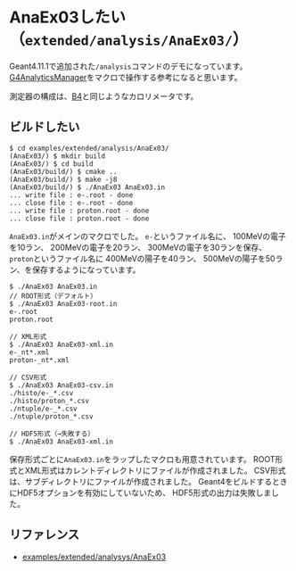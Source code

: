 # AnaEx03したい（``extended/analysis/AnaEx03/``）

Geant4.11.1で追加された``/analysis``コマンドのデモになっています。
[G4AnalyticsManager](./geant4-analysismanager.md)をマクロで操作する参考になると思います。

測定器の構成は、[B4](./geant4-examples-b4.md)と同じようなカロリメータです。

## ビルドしたい

```console
$ cd examples/extended/analysis/AnaEx03/
(AnaEx03/) $ mkdir build
(AnaEx03/) $ cd build
(AnaEx03/build/) $ cmake ..
(AnaEx03/build/) $ make -j8
(AnaEx03/build/) $ ./AnaEx03 AnaEx03.in
... write file : e-.root - done
... close file : e-.root - done
... write file : proton.root - done
... close file : proton.root - done
```

``AnaEx03.in``がメインのマクロでした。
``e-``というファイル名に、
100MeVの電子を10ラン、
200MeVの電子を20ラン、
300MeVの電子を30ランを保存、
``proton``というファイル名に
400MeVの陽子を40ラン、
500MeVの陽子を50ラン、を保存するようになっています。

```console
$ ./AnaEx03 AnaEx03.in
// ROOT形式（デフォルト）
$ ./AnaEx03 AnaEx03-root.in
e-.root
proton.root

// XML形式
$ ./AnaEx03 AnaEx03-xml.in
e-_nt*.xml
proton-_nt*.xml

// CSV形式
$ ./AnaEx03 AnaEx03-csv.in
./histo/e-_*.csv
./histo/proton_*.csv
./ntuple/e-_*.csv
./ntuple/proton_*.csv

// HDF5形式（→失敗する）
$ ./AnaEx03 AnaEx03-xml.in
```

保存形式ごとに``AnaEx03.in``をラップしたマクロも用意されています。
ROOT形式とXML形式はカレントディレクトリにファイルが作成されました。
CSV形式は、サブディレクトリにファイルが作成されました。
Geant4をビルドするときにHDF5オプションを有効にしていないため、
HDF5形式の出力は失敗しました。

## リファレンス

- [examples/extended/analysys/AnaEx03](https://geant4-userdoc.web.cern.ch/Doxygen/examples_doc/html/ExampleAnaEx03.html)

